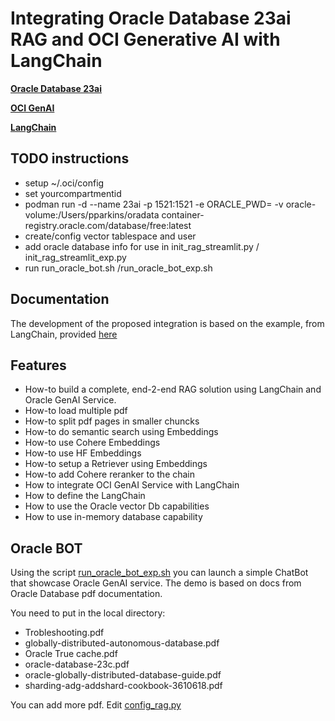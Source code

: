 # Integrating Oracle Database 23ai RAG and OCI Generative AI with LangChain

[**Oracle Database 23ai**](https://www.oracle.com/database/free-1/)

[**OCI GenAI**](https://www.oracle.com/artificial-intelligence/generative-ai/large-language-models/)

[**LangChain**](https://www.langchain.com/) 
 

## TODO instructions

- setup ~/.oci/config
- set yourcompartmentid
- podman run -d --name 23ai -p 1521:1521 -e ORACLE_PWD=<password> -v oracle-volume:/Users/pparkins/oradata container-registry.oracle.com/database/free:latest
- create/config vector tablespace and user
- add oracle database info for use in init_rag_streamlit.py / init_rag_streamlit_exp.py
- run run_oracle_bot.sh /run_oracle_bot_exp.sh


## Documentation
The development of the proposed integration is based on the example, from LangChain, provided [here](https://python.langchain.com/docs/modules/model_io/models/llms/custom_llm)

## Features
* How-to build a complete, end-2-end RAG solution using LangChain and Oracle GenAI Service.
* How-to load multiple pdf
* How-to split pdf pages in smaller chuncks
* How-to do semantic search using Embeddings
* How-to use Cohere Embeddings
* How-to use HF Embeddings
* How-to setup a Retriever using Embeddings
* How-to add Cohere reranker to the chain
* How to integrate OCI GenAI Service with LangChain
* How to define the LangChain
* How to use the Oracle vector Db capabilities
* How to use in-memory database capability

## Oracle BOT
Using the script [run_oracle_bot_exp.sh](run_oracle_bot_exp.sh) you can launch a simple ChatBot that showcase Oracle GenAI service. The demo is based on docs from Oracle Database pdf documentation.

You need to put in the local directory:
* Trobleshooting.pdf
* globally-distributed-autonomous-database.pdf
* Oracle True cache.pdf
* oracle-database-23c.pdf
* oracle-globally-distributed-database-guide.pdf
* sharding-adg-addshard-cookbook-3610618.pdf

You can add more pdf. Edit [config_rag.py](config_rag.py)




